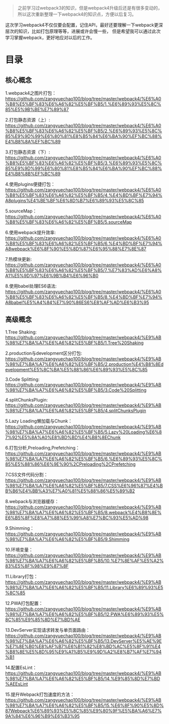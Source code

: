 >之前学习过webpack3的知识，但是webpack4升级后还是有很多变动的，所以这次重新整理一下webpack4的知识点，方便以后复习。

<p>这次学习webpack4不仅仅要会配置，记住API，最好还要理解一下webpack更深层次的知识，比如打包原理等等，进展或许会慢一些，
但是希望我可以通过此次学习掌握webpack，更好地应对以后的工作。
</p>

<h1>目录</h1>
<h2>核心概念</h2>

1.webpack4之图片打包：https://github.com/zangyuechao100/blog/tree/master/webpack4/%E6%A0%B8%E5%BF%83%E6%A6%82%E5%BF%B5/1.%E6%89%93%E5%8C%85%E5%9B%BE%E7%89%87

2.打包静态资源（上）: https://github.com/zangyuechao100/blog/tree/master/webpack4/%E6%A0%B8%E5%BF%83%E6%A6%82%E5%BF%B5/2.%E6%89%93%E5%8C%85%E9%9D%99%E6%80%81%E8%B5%84%E6%BA%90%EF%BC%88%E4%B8%8A%EF%BC%89

3.打包静态资源（下）: https://github.com/zangyuechao100/blog/tree/master/webpack4/%E6%A0%B8%E5%BF%83%E6%A6%82%E5%BF%B5/3.%E6%89%93%E5%8C%85%E9%9D%99%E6%80%81%E8%B5%84%E6%BA%90%EF%BC%88%E4%B8%8B%EF%BC%89

4.使用plugins便捷打包：https://github.com/zangyuechao100/blog/tree/master/webpack4/%E6%A0%B8%E5%BF%83%E6%A6%82%E5%BF%B5/4.%E4%BD%BF%E7%94%A8plugins%E4%BE%BF%E6%8D%B7%E6%89%93%E5%8C%85

5.sourceMap：https://github.com/zangyuechao100/blog/tree/master/webpack4/%E6%A0%B8%E5%BF%83%E6%A6%82%E5%BF%B5/5.sourceMap

6.使用webpack提升效率: https://github.com/zangyuechao100/blog/tree/master/webpack4/%E6%A0%B8%E5%BF%83%E6%A6%82%E5%BF%B5/6.%E4%BD%BF%E7%94%A8webpack%E6%8F%90%E5%8D%87%E6%95%88%E7%8E%87

7.热模块更新: https://github.com/zangyuechao100/blog/tree/master/webpack4/%E6%A0%B8%E5%BF%83%E6%A6%82%E5%BF%B5/7.%E7%83%AD%E6%A8%A1%E5%9D%97%E6%9B%B4%E6%96%B0

8.使用babel处理ES6语法: https://github.com/zangyuechao100/blog/tree/master/webpack4/%E6%A0%B8%E5%BF%83%E6%A6%82%E5%BF%B5/8.%E4%BD%BF%E7%94%A8babel%E5%A4%84%E7%90%86ES6%E8%AF%AD%E6%B3%95

<h2>高级概念</h2>

1.Tree Shaking: https://github.com/zangyuechao100/blog/tree/master/webpack4/%E9%AB%98%E7%BA%A7%E6%A6%82%E5%BF%B5/1.Tree%20Shaking

2.production与development区分打包: https://github.com/zangyuechao100/blog/tree/master/webpack4/%E9%AB%98%E7%BA%A7%E6%A6%82%E5%BF%B5/2.production%E4%B8%8Edevelopment%E5%8C%BA%E5%88%86%E6%89%93%E5%8C%85

3.Code Splitting: https://github.com/zangyuechao100/blog/tree/master/webpack4/%E9%AB%98%E7%BA%A7%E6%A6%82%E5%BF%B5/3.Code%20Splitting

4.splitChunksPlugin: https://github.com/zangyuechao100/blog/tree/master/webpack4/%E9%AB%98%E7%BA%A7%E6%A6%82%E5%BF%B5/4.splitChunksPlugin

5.Lazy Loading懒加载与Chunk：https://github.com/zangyuechao100/blog/tree/master/webpack4/%E9%AB%98%E7%BA%A7%E6%A6%82%E5%BF%B5/5.Lazy%20Loading%E6%87%92%E5%8A%A0%E8%BD%BD%E4%B8%8EChunk

6.打包分析,Preloading,Prefetching：https://github.com/zangyuechao100/blog/tree/master/webpack4/%E9%AB%98%E7%BA%A7%E6%A6%82%E5%BF%B5/6.%E6%89%93%E5%8C%85%E5%88%86%E6%9E%90%2CPreloading%2CPrefetching

7.CSS文件代码分割：https://github.com/zangyuechao100/blog/tree/master/webpack4/%E9%AB%98%E7%BA%A7%E6%A6%82%E5%BF%B5/7.CSS%E6%96%87%E4%BB%B6%E4%BB%A3%E7%A0%81%E5%88%86%E5%89%B2

8.webpack与浏览器缓存：https://github.com/zangyuechao100/blog/tree/master/webpack4/%E9%AB%98%E7%BA%A7%E6%A6%82%E5%BF%B5/8.webpack%E4%B8%8E%E6%B5%8F%E8%A7%88%E5%99%A8%E7%BC%93%E5%AD%98

9.Shimming：https://github.com/zangyuechao100/blog/tree/master/webpack4/%E9%AB%98%E7%BA%A7%E6%A6%82%E5%BF%B5/9.Shimming

10.环境变量：https://github.com/zangyuechao100/blog/tree/master/webpack4/%E9%AB%98%E7%BA%A7%E6%A6%82%E5%BF%B5/10.%E7%8E%AF%E5%A2%83%E5%8F%98%E9%87%8F

11.Library打包：https://github.com/zangyuechao100/blog/tree/master/webpack4/%E9%AB%98%E7%BA%A7%E6%A6%82%E5%BF%B5/11.Library%E6%89%93%E5%8C%85

12.PWA打包配置：https://github.com/zangyuechao100/blog/tree/master/webpack4/%E9%AB%98%E7%BA%A7%E6%A6%82%E5%BF%B5/12.PWA%E6%89%93%E5%8C%85%E9%85%8D%E7%BD%AE

13.DevServer实现请求转发与单页面路由：https://github.com/zangyuechao100/blog/tree/master/webpack4/%E9%AB%98%E7%BA%A7%E6%A6%82%E5%BF%B5/13.DevServer%E5%AE%9E%E7%8E%B0%E8%AF%B7%E6%B1%82%E8%BD%AC%E5%8F%91%E4%B8%8E%E5%8D%95%E9%A1%B5%E9%9D%A2%E8%B7%AF%E7%94%B1

14.配置EsLint：https://github.com/zangyuechao100/blog/tree/master/webpack4/%E9%AB%98%E7%BA%A7%E6%A6%82%E5%BF%B5/14.%E9%85%8D%E7%BD%AEEsLint

15.提升Webpack打包速度的方法：https://github.com/zangyuechao100/blog/tree/master/webpack4/%E9%AB%98%E7%BA%A7%E6%A6%82%E5%BF%B5/15.%E6%8F%90%E5%8D%87Webpack%E6%89%93%E5%8C%85%E9%80%9F%E5%BA%A6%E7%9A%84%E6%96%B9%E6%B3%95